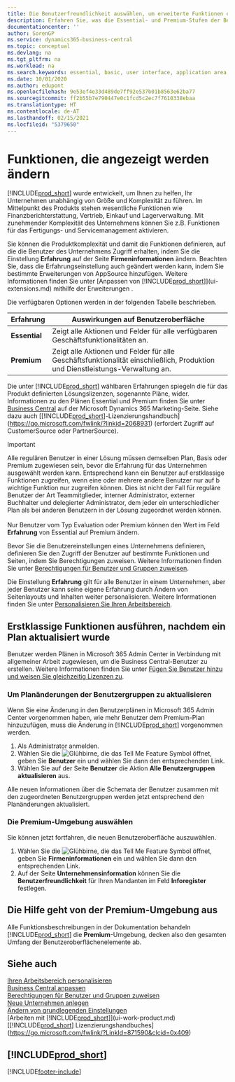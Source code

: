 ```yaml
---
title: Die Benutzerfreundlichkeit auswählen, um erweiterte Funktionen ein- oder auszublenden| Microsoft Docs
description: Erfahren Sie, was die Essential- und Premium-Stufen der Benutzerfreundlichkeit für die Benutzerschnittstelle, Anwendungsbereiche und Ihr Unternehmen bedeutet.
documentationcenter: ''
author: SorenGP
ms.service: dynamics365-business-central
ms.topic: conceptual
ms.devlang: na
ms.tgt_pltfrm: na
ms.workload: na
ms.search.keywords: essential, basic, user interface, application area, experience
ms.date: 10/01/2020
ms.author: edupont
ms.openlocfilehash: 9e53ef4e33d489de7ff92e537b01b8563e62ba77
ms.sourcegitcommit: ff2b55b7e790447e0c1fcd5c2ec7f7610338ebaa
ms.translationtype: HT
ms.contentlocale: de-AT
ms.lasthandoff: 02/15/2021
ms.locfileid: "5379650"
---
```

# <a name="change-which-features-are-displayed"></a>Funktionen, die angezeigt werden ändern
[!INCLUDE[prod_short](includes/prod_short.md)] wurde entwickelt, um Ihnen zu helfen, Ihr Unternehmen unabhängig von Größe und Komplexität zu führen. Im Mittelpunkt des Produkts stehen wesentliche Funktionen wie Finanzberichterstattung, Vertrieb, Einkauf und Lagerverwaltung. Mit zunehmender Komplexität des Unternehmens können Sie z.B. Funktionen für das Fertigungs- und Servicemanagement aktivieren.

Sie können die Produktkomplexität und damit die Funktionen definieren, auf die die Benutzer des Unternehmens Zugriff erhalten, indem Sie die Einstellung **Erfahrung** auf der Seite **Firmeninformationen** ändern. Beachten Sie, dass die Erfahrungseinstellung auch geändert werden kann, indem Sie bestimmte Erweiterungen von AppSource hinzufügen. Weitere Informationen finden Sie unter [Anpassen von [!INCLUDE[prod_short](includes/prod_short.md)]](ui-extensions.md) mithilfe der Erweiterungen .

Die verfügbaren Optionen werden in der folgenden Tabelle beschrieben.

| Erfahrung | Auswirkungen auf Benutzeroberfläche |
| --- | --- |
| **Essential** |Zeigt alle Aktionen und Felder für alle verfügbaren Geschäftsfunktionalitäten an.|
| **Premium** |Zeigt alle Aktionen und Felder für alle Geschäftsfunktionalität einschließlich, Produktion und Dienstleistungs-Verwaltung an.|

Die unter [!INCLUDE[prod_short](includes/prod_short.md)] wählbaren Erfahrungen spiegeln die für das Produkt definierten Lösungslizenzen, sogenannte Pläne, wider. Informationen zu den Plänen Essential und Premium finden Sie unter [Business Central](https://go.microsoft.com/fwlink/?linkid=870242) auf der Microsoft Dynamics 365 Marketing-Seite. Siehe dazu auch [[!INCLUDE[prod_short](includes/prod_short.md)]-Lizenzierungshandbuch](https://go.microsoft.com/fwlink/?linkid=2068931) (erfordert Zugriff auf CustomerSource oder PartnerSource).

> [!IMPORTANT]  
> Alle regulären Benutzer in einer Lösung müssen demselben Plan, Basis oder Premium zugewiesen sein, bevor die Erfahrung für das Unternehmen ausgewählt werden kann. Entsprechend kann ein Benutzer auf erstklassige Funktionen zugreifen, wenn eine oder mehrere andere Benutzer nur auf  b wichtige Funktion nur zugreifen können. Dies ist nicht der Fall für reguläre Benutzer der Art Teammitglieder, interner Administrator, externer Buchhalter und delegierter Administrator, dem jeder ein unterschiedlicher Plan als bei anderen Benutzern in der Lösung zugeordnet werden können.<br /><br /> Nur Benutzer vom Typ Evaluation oder Premium können den Wert im Feld **Erfahrung** von Essential auf Premium ändern.

Bevor Sie die Benutzereinstellungen eines Unternehmens definieren, definieren Sie den Zugriff der Benutzer auf bestimmte Funktionen und Seiten, indem Sie Berechtigungen zuweisen. Weitere Informationen finden Sie unter [Berechtigungen für Benutzer und Gruppen zuweisen](ui-define-granular-permissions.md).

Die Einstellung **Erfahrung** gilt für alle Benutzer in einem Unternehmen, aber jeder Benutzer kann seine eigene Erfahrung durch Ändern von Seitenlayouts und Inhalten weiter personalisieren. Weitere Informationen finden Sie unter [Personalisieren Sie Ihren Arbeitsbereich](ui-personalization-user.md).

## <a name="enabling-premium-features-after-upgrading-a-plan"></a>Erstklassige Funktionen ausführen, nachdem ein Plan aktualisiert wurde
Benutzer werden Plänen in Microsoft 365 Admin Center in Verbindung mit allgemeiner Arbeit zugewiesen, um die Business Central-Benutzer zu erstellen. Weitere Informationen finden Sie unter [Fügen Sie Benutzer hinzu und weisen Sie gleichzeitig Lizenzen zu](/microsoft-365/admin/add-users/add-users?view=o365-worldwide&preserve-view=true).

### <a name="to-update-plan-changes-in-users-groups"></a>Um Planänderungen der Benutzergruppen zu aktualisieren
Wenn Sie eine Änderung in den Benutzerplänen in Microsoft 365 Admin Center vorgenommen haben, wie mehr Benutzer dem Premium-Plan hinzuzufügen, muss die Änderung in [!INCLUDE[prod_short](includes/prod_short.md)] vorgenommen werden.

1. Als Administrator anmelden.
2. Wählen Sie die ![Glühbirne, die das Tell Me Feature](media/ui-search/search_small.png "Tell Me-Funktion") Symbol öffnet, geben Sie **Benutzer** ein und wählen Sie dann den entsprechenden Link.
3. Wählen Sie auf der Seite **Benutzer** die Aktion **Alle Benutzergruppen aktualisieren** aus.

Alle neuen Informationen über die Schemata der Benutzer zusammen mit den zugeordneten Benutzergruppen werden jetzt entsprechend den Planänderungen aktualisiert.

### <a name="to-select-the-premium-experience"></a>Die Premium-Umgebung auswählen
Sie können jetzt fortfahren, die neuen Benutzeroberfläche auszuwählen.
1. Wählen Sie die ![Glühbirne, die das Tell Me Feature](media/ui-search/search_small.png "Tell Me-Funktion") Symbol öffnet, geben Sie **Firmeninformationen** ein und wählen Sie dann den entsprechenden Link.
2. Auf der Seite **Unternehmensinformation** können Sie die **Benutzerfreundlichkeit** für Ihren Mandanten im Feld **Inforegister** festlegen.

## <a name="help-assumes-premium-experience"></a>Die Hilfe geht von der Premium-Umgebung aus
Alle Funktionsbeschreibungen in der Dokumentation behandeln [!INCLUDE[prod_short](includes/prod_short.md)] die **Premium**-Umgebung, decken also den gesamten Umfang der Benutzeroberflächenelemente ab.

## <a name="see-also"></a>Siehe auch
[Ihren Arbeitsbereich personalisieren](ui-personalization-user.md)  
[Business Central anpassen](ui-customizing-overview.md)  
[Berechtigungen für Benutzer und Gruppen zuweisen](ui-define-granular-permissions.md)  
[Neue Unternehmen anlegen](about-new-company.md)  
[Ändern von grundlegenden Einstellungen](ui-change-basic-settings.md)  
[Arbeiten mit [!INCLUDE[prod_short](includes/prod_short.md)]](ui-work-product.md)  
[[!INCLUDE[prod_short](includes/prod_short.md)] Lizenzierungshandbuches](https://go.microsoft.com/fwlink/?LinkId=871590&clcid=0x409)

## [!INCLUDE[prod_short](includes/free_trial_md.md)]  


[!INCLUDE[footer-include](includes/footer-banner.md)]